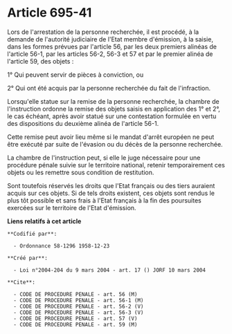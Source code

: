# Article 695-41

Lors de l'arrestation de la personne recherchée, il est procédé, à la demande de l'autorité judiciaire de l'Etat membre
d'émission, à la saisie, dans les formes prévues par l'article 56, par les deux premiers alinéas de l'article 56-1, par les
articles 56-2, 56-3 et 57 et par le premier alinéa de l'article 59, des objets :

1° Qui peuvent servir de pièces à conviction, ou

2° Qui ont été acquis par la personne recherchée du fait de l'infraction.

Lorsqu'elle statue sur la remise de la personne recherchée, la chambre de l'instruction ordonne la remise des objets saisis
en application des 1° et 2°, le cas échéant, après avoir statué sur une contestation formulée en vertu des dispositions du
deuxième alinéa de l'article 56-1.

Cette remise peut avoir lieu même si le mandat d'arrêt européen ne peut être exécuté par suite de l'évasion ou du décès de la
personne recherchée.

La chambre de l'instruction peut, si elle le juge nécessaire pour une procédure pénale suivie sur le territoire national,
retenir temporairement ces objets ou les remettre sous condition de restitution.

Sont toutefois réservés les droits que l'Etat français ou des tiers auraient acquis sur ces objets. Si de tels droits
existent, ces objets sont rendus le plus tôt possible et sans frais à l'Etat français à la fin des poursuites exercées sur le
territoire de l'Etat d'émission.

**Liens relatifs à cet article**

	**Codifié par**:

	  - Ordonnance 58-1296 1958-12-23

	**Créé par**:

	  - Loi n°2004-204 du 9 mars 2004 - art. 17 () JORF 10 mars 2004

	**Cite**:

	  - CODE DE PROCEDURE PENALE - art. 56 (M)
	  - CODE DE PROCEDURE PENALE - art. 56-1 (M)
	  - CODE DE PROCEDURE PENALE - art. 56-2 (V)
	  - CODE DE PROCEDURE PENALE - art. 56-3 (V)
	  - CODE DE PROCEDURE PENALE - art. 57 (V)
	  - CODE DE PROCEDURE PENALE - art. 59 (M)
